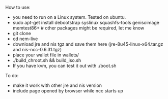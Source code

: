 How to use:

  * you need to run on a Linux system. Tested on ubuntu.
  * sudo apt-get install debootstrap syslinux squashfs-tools genisoimage memtest86+  # other packages might be required, let me know
  * git clone
  * cd nem-live
  * download jre and nis tgz and save them here (jre-8u45-linux-x64.tar.gz and nis-ncc-0.6.31.tgz)
  * place your wallet file in wallets/
  * ./build_chroot.sh && build_iso.sh
  * If you have kvm, you can test it out with ./boot.sh

To do:
  * make it work with other jre and nis version
  * include page opened by browser while ncc starts up
